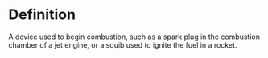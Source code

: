 # Definition

A device used to begin combustion, such as a spark plug in the
combustion chamber of a jet engine, or a squib used to ignite the fuel
in a rocket.
